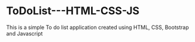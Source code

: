 # ToDoList---HTML-CSS-JS

This is a simple To do list application created using HTML, CSS, Bootstrap and Javascript
